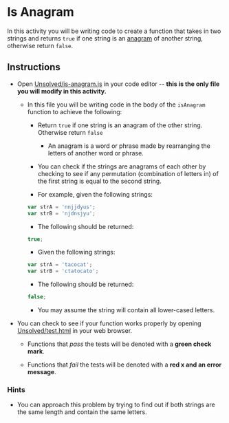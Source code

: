 # Is Anagram

In this activity you will be writing code to create a function that takes in two strings and returns `true` if one string is an [anagram](https://en.wikipedia.org/wiki/Anagram) of another string, otherwise return `false`.

## Instructions

- Open [Unsolved/is-anagram.js](Unsolved/is-anagram.js) in your code editor -- **this is the only file you will modify in this activity.**

  - In this file you will be writing code in the body of the `isAnagram` function to achieve the following:

    - Return `true` if one string is an anagram of the other string. Otherwise return `false`

      - An anagram is a word or phrase made by rearranging the letters of another word or phrase.

    - You can check if the strings are anagrams of each other by checking to see if any permutation (combination of letters in) of the first string is equal to the second string.

    - For example, given the following strings:

    ```js
    var strA = 'nnjjdyus';
    var strB = 'njdnsjyu';
    ```

    - The following should be returned:

    ```js
    true;
    ```

    - Given the following strings:

    ```js
    var strA = 'tacocat';
    var strB = 'ctatocato';
    ```

    - The following should be returned:

    ```js
    false;
    ```

    - You may assume the string will contain all lower-cased letters.

- You can check to see if your function works properly by opening [Unsolved/test.html](Unsolved/test.html) in your web browser.

  - Functions that _pass_ the tests will be denoted with a **green check mark**.

  - Functions that _fail_ the tests will be denoted with a **red x and an error message**.

### Hints

- You can approach this problem by trying to find out if both strings are the same length and contain the same letters.

